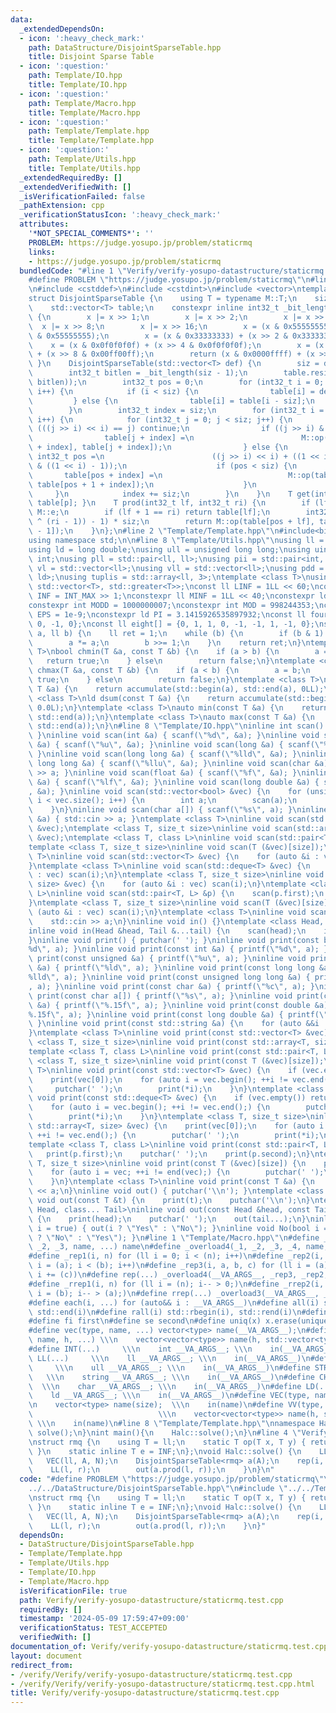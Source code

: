 ```yaml
---
data:
  _extendedDependsOn:
  - icon: ':heavy_check_mark:'
    path: DataStructure/DisjointSparseTable.hpp
    title: Disjoint Sparse Table
  - icon: ':question:'
    path: Template/IO.hpp
    title: Template/IO.hpp
  - icon: ':question:'
    path: Template/Macro.hpp
    title: Template/Macro.hpp
  - icon: ':question:'
    path: Template/Template.hpp
    title: Template/Template.hpp
  - icon: ':question:'
    path: Template/Utils.hpp
    title: Template/Utils.hpp
  _extendedRequiredBy: []
  _extendedVerifiedWith: []
  _isVerificationFailed: false
  _pathExtension: cpp
  _verificationStatusIcon: ':heavy_check_mark:'
  attributes:
    '*NOT_SPECIAL_COMMENTS*': ''
    PROBLEM: https://judge.yosupo.jp/problem/staticrmq
    links:
    - https://judge.yosupo.jp/problem/staticrmq
  bundledCode: "#line 1 \"Verify/verify-yosupo-datastructure/staticrmq.test.cpp\"\n\
    #define PROBLEM \"https://judge.yosupo.jp/problem/staticrmq\"\n#line 2 \"DataStructure/DisjointSparseTable.hpp\"\
    \n#include <cstddef>\n#include <cstdint>\n#include <vector>\ntemplate <class M>\n\
    struct DisjointSparseTable {\n    using T = typename M::T;\n    size_t siz;\n\
    \    std::vector<T> table;\n    constexpr inline int32_t _bit_length(int32_t x)\
    \ {\n        x |= x >> 1;\n        x |= x >> 2;\n        x |= x >> 4;\n      \
    \  x |= x >> 8;\n        x |= x >> 16;\n        x = (x & 0x55555555) + (x >> 1\
    \ & 0x55555555);\n        x = (x & 0x33333333) + (x >> 2 & 0x33333333);\n    \
    \    x = (x & 0x0f0f0f0f) + (x >> 4 & 0x0f0f0f0f);\n        x = (x & 0x00ff00ff)\
    \ + (x >> 8 & 0x00ff00ff);\n        return (x & 0x0000ffff) + (x >> 16);\n   \
    \ }\n    DisjointSparseTable(std::vector<T> def) {\n        siz = def.size();\n\
    \        int32_t bitlen = _bit_length(siz - 1);\n        table.resize(siz * std::max(1,\
    \ bitlen));\n        int32_t pos = 0;\n        for (int32_t i = 0; i < table.size();\
    \ i++) {\n            if (i < siz) {\n                table[i] = def[i];\n   \
    \         } else {\n                table[i] = table[i - siz];\n            }\n\
    \        }\n        int32_t index = siz;\n        for (int32_t i = 1; i < bitlen;\
    \ i++) {\n            for (int32_t j = 0; j < siz; j++) {\n                if\
    \ (((j >> i) << i) == j) continue;\n                if ((j >> i) & 1) {\n    \
    \                table[j + index] =\n                        M::op(table[j - 1\
    \ + index], table[j + index]);\n                } else {\n                   \
    \ int32_t pos =\n                        ((j >> i) << i) + ((1 << i) - 1) - (j\
    \ & ((1 << i) - 1));\n                    if (pos < siz) {\n                 \
    \       table[pos + index] =\n                            M::op(table[pos + index],\
    \ table[pos + 1 + index]);\n                    }\n                }\n       \
    \     }\n            index += siz;\n        }\n    }\n    T get(int32_t p) { return\
    \ table[p]; }\n    T prod(int32_t lf, int32_t ri) {\n        if (lf == ri) return\
    \ M::e;\n        if (lf + 1 == ri) return table[lf];\n        int32_t pos = (_bit_length(lf\
    \ ^ (ri - 1)) - 1) * siz;\n        return M::op(table[pos + lf], table[pos + ri\
    \ - 1]);\n    }\n};\n#line 2 \"Template/Template.hpp\"\n#include<bits/stdc++.h>\n\
    using namespace std;\n\n#line 8 \"Template/Utils.hpp\"\nusing ll = long long;\n\
    using ld = long double;\nusing ull = unsigned long long;\nusing uint = unsigned\
    \ int;\nusing pll = std::pair<ll, ll>;\nusing pii = std::pair<int, int>;\nusing\
    \ vl = std::vector<ll>;\nusing vll = std::vector<ll>;\nusing pdd = std::pair<ld,\
    \ ld>;\nusing tuplis = std::array<ll, 3>;\ntemplate <class T>\nusing pq = std::priority_queue<T,\
    \ std::vector<T>, std::greater<T>>;\nconst ll LINF = 1LL << 60;\nconstexpr int\
    \ INF = INT_MAX >> 1;\nconstexpr ll MINF = 1LL << 40;\nconstexpr ld DINF = std::numeric_limits<ld>::infinity();\n\
    constexpr int MODD = 1000000007;\nconstexpr int MOD = 998244353;\nconstexpr ld\
    \ EPS = 1e-9;\nconstexpr ld PI = 3.1415926535897932;\nconst ll four[] = {0, 1,\
    \ 0, -1, 0};\nconst ll eight[] = {0, 1, 1, 0, -1, -1, 1, -1, 0};\nstatic ll intpow(ll\
    \ a, ll b) {\n    ll ret = 1;\n    while (b) {\n        if (b & 1) ret *= a;\n\
    \        a *= a;\n        b >>= 1;\n    }\n    return ret;\n}\ntemplate <class\
    \ T>\nbool chmin(T &a, const T &b) {\n    if (a > b) {\n        a = b;\n     \
    \   return true;\n    } else\n        return false;\n}\ntemplate <class T>\nbool\
    \ chmax(T &a, const T &b) {\n    if (a < b) {\n        a = b;\n        return\
    \ true;\n    } else\n        return false;\n}\ntemplate <class T>\nll sum(const\
    \ T &a) {\n    return accumulate(std::begin(a), std::end(a), 0LL);\n}\ntemplate\
    \ <class T>\nld dsum(const T &a) {\n    return accumulate(std::begin(a), std::end(a),\
    \ 0.0L);\n}\ntemplate <class T>\nauto min(const T &a) {\n    return *min_element(std::begin(a),\
    \ std::end(a));\n}\ntemplate <class T>\nauto max(const T &a) {\n    return *max_element(std::begin(a),\
    \ std::end(a));\n}\n#line 8 \"Template/IO.hpp\"\ninline int scan() { return getchar();\
    \ }\ninline void scan(int &a) { scanf(\"%d\", &a); }\ninline void scan(unsigned\
    \ &a) { scanf(\"%u\", &a); }\ninline void scan(long &a) { scanf(\"%ld\", &a);\
    \ }\ninline void scan(long long &a) { scanf(\"%lld\", &a); }\ninline void scan(unsigned\
    \ long long &a) { scanf(\"%llu\", &a); }\ninline void scan(char &a) { std::cin\
    \ >> a; }\ninline void scan(float &a) { scanf(\"%f\", &a); }\ninline void scan(double\
    \ &a) { scanf(\"%lf\", &a); }\ninline void scan(long double &a) { scanf(\"%Lf\"\
    , &a); }\ninline void scan(std::vector<bool> &vec) {\n    for (unsigned i = 0;\
    \ i < vec.size(); i++) {\n        int a;\n        scan(a);\n        vec[i] = a;\n\
    \    }\n}\ninline void scan(char a[]) { scanf(\"%s\", a); }\ninline void scan(std::string\
    \ &a) { std::cin >> a; }\ntemplate <class T>\ninline void scan(std::vector<T>\
    \ &vec);\ntemplate <class T, size_t size>\ninline void scan(std::array<T, size>\
    \ &vec);\ntemplate <class T, class L>\ninline void scan(std::pair<T, L> &p);\n\
    template <class T, size_t size>\ninline void scan(T (&vec)[size]);\ntemplate <class\
    \ T>\ninline void scan(std::vector<T> &vec) {\n    for (auto &i : vec) scan(i);\n\
    }\ntemplate <class T>\ninline void scan(std::deque<T> &vec) {\n    for (auto &i\
    \ : vec) scan(i);\n}\ntemplate <class T, size_t size>\ninline void scan(std::array<T,\
    \ size> &vec) {\n    for (auto &i : vec) scan(i);\n}\ntemplate <class T, class\
    \ L>\ninline void scan(std::pair<T, L> &p) {\n    scan(p.first);\n    scan(p.second);\n\
    }\ntemplate <class T, size_t size>\ninline void scan(T (&vec)[size]) {\n    for\
    \ (auto &i : vec) scan(i);\n}\ntemplate <class T>\ninline void scan(T &a) {\n\
    \    std::cin >> a;\n}\ninline void in() {}\ntemplate <class Head, class... Tail>\n\
    inline void in(Head &head, Tail &...tail) {\n    scan(head);\n    in(tail...);\n\
    }\ninline void print() { putchar(' '); }\ninline void print(const bool &a) { printf(\"\
    %d\", a); }\ninline void print(const int &a) { printf(\"%d\", a); }\ninline void\
    \ print(const unsigned &a) { printf(\"%u\", a); }\ninline void print(const long\
    \ &a) { printf(\"%ld\", a); }\ninline void print(const long long &a) { printf(\"\
    %lld\", a); }\ninline void print(const unsigned long long &a) { printf(\"%llu\"\
    , a); }\ninline void print(const char &a) { printf(\"%c\", a); }\ninline void\
    \ print(const char a[]) { printf(\"%s\", a); }\ninline void print(const float\
    \ &a) { printf(\"%.15f\", a); }\ninline void print(const double &a) { printf(\"\
    %.15f\", a); }\ninline void print(const long double &a) { printf(\"%.15Lf\", a);\
    \ }\ninline void print(const std::string &a) {\n    for (auto &&i : a) print(i);\n\
    }\ntemplate <class T>\ninline void print(const std::vector<T> &vec);\ntemplate\
    \ <class T, size_t size>\ninline void print(const std::array<T, size> &vec);\n\
    template <class T, class L>\ninline void print(const std::pair<T, L> &p);\ntemplate\
    \ <class T, size_t size>\ninline void print(const T (&vec)[size]);\ntemplate <class\
    \ T>\ninline void print(const std::vector<T> &vec) {\n    if (vec.empty()) return;\n\
    \    print(vec[0]);\n    for (auto i = vec.begin(); ++i != vec.end();) {\n   \
    \     putchar(' ');\n        print(*i);\n    }\n}\ntemplate <class T>\ninline\
    \ void print(const std::deque<T> &vec) {\n    if (vec.empty()) return;\n    print(vec[0]);\n\
    \    for (auto i = vec.begin(); ++i != vec.end();) {\n        putchar(' ');\n\
    \        print(*i);\n    }\n}\ntemplate <class T, size_t size>\ninline void print(const\
    \ std::array<T, size> &vec) {\n    print(vec[0]);\n    for (auto i = vec.begin();\
    \ ++i != vec.end();) {\n        putchar(' ');\n        print(*i);\n    }\n}\n\
    template <class T, class L>\ninline void print(const std::pair<T, L> &p) {\n \
    \   print(p.first);\n    putchar(' ');\n    print(p.second);\n}\ntemplate <class\
    \ T, size_t size>\ninline void print(const T (&vec)[size]) {\n    print(vec[0]);\n\
    \    for (auto i = vec; ++i != end(vec);) {\n        putchar(' ');\n        print(*i);\n\
    \    }\n}\ntemplate <class T>\ninline void print(const T &a) {\n    std::cout\
    \ << a;\n}\ninline void out() { putchar('\\n'); }\ntemplate <class T>\ninline\
    \ void out(const T &t) {\n    print(t);\n    putchar('\\n');\n}\ntemplate <class\
    \ Head, class... Tail>\ninline void out(const Head &head, const Tail &...tail)\
    \ {\n    print(head);\n    putchar(' ');\n    out(tail...);\n}\ninline void Yes(bool\
    \ i = true) { out(i ? \"Yes\" : \"No\"); }\ninline void No(bool i = true) { out(i\
    \ ? \"No\" : \"Yes\"); }\n#line 1 \"Template/Macro.hpp\"\n#define _overload3(_1,\
    \ _2, _3, name, ...) name\n#define _overload4(_1, _2, _3, _4, name, ...) name\n\
    #define _rep1(i, n) for (ll i = 0; i < (n); i++)\n#define _rep2(i, a, b) for (ll\
    \ i = (a); i < (b); i++)\n#define _rep3(i, a, b, c) for (ll i = (a); i < (b);\
    \ i += (c))\n#define rep(...) _overload4(__VA_ARGS__, _rep3, _rep2, _rep1)(__VA_ARGS__)\n\
    #define _rrep1(i, n) for (ll i = (n); i-- > 0;)\n#define _rrep2(i, a, b) for (ll\
    \ i = (b); i-- > (a);)\n#define rrep(...) _overload3(__VA_ARGS__, _rrep2, _rrep1)(__VA_ARGS__)\n\
    #define each(i, ...) for (auto&& i : __VA_ARGS__)\n#define all(i) std::begin(i),\
    \ std::end(i)\n#define rall(i) std::rbegin(i), std::rend(i)\n#define len(x) ((int)(x).size())\n\
    #define fi first\n#define se second\n#define uniq(x) x.erase(unique(all(x)), std::end(x))\n\
    #define vec(type, name, ...) vector<type> name(__VA_ARGS__);\n#define vv(type,\
    \ name, h, ...) \\\n    vector<vector<type>> name(h, std::vector<type>(__VA_ARGS__));\n\
    #define INT(...)     \\\n    int __VA_ARGS__; \\\n    in(__VA_ARGS__)\n#define\
    \ LL(...)     \\\n    ll __VA_ARGS__; \\\n    in(__VA_ARGS__)\n#define ULL(...)\
    \     \\\n    ull __VA_ARGS__; \\\n    in(__VA_ARGS__)\n#define STR(...)     \
    \   \\\n    string __VA_ARGS__; \\\n    in(__VA_ARGS__)\n#define CHR(...)    \
    \  \\\n    char __VA_ARGS__; \\\n    in(__VA_ARGS__)\n#define LD(...)     \\\n\
    \    ld __VA_ARGS__; \\\n    in(__VA_ARGS__)\n#define VEC(type, name, size) \\\
    \n    vector<type> name(size);  \\\n    in(name)\n#define VV(type, name, h, w)\
    \                            \\\n    vector<vector<type>> name(h, std::vector<type>(w));\
    \ \\\n    in(name)\n#line 8 \"Template/Template.hpp\"\nnamespace Halc{\n    void\
    \ solve();\n}\nint main(){\n    Halc::solve();\n}\n#line 4 \"Verify/verify-yosupo-datastructure/staticrmq.test.cpp\"\
    \nstruct rmq {\n    using T = ll;\n    static T op(T x, T y) { return min(x, y);\
    \ }\n    static inline T e = INF;\n};\nvoid Halc::solve() {\n    LL(N, Q);\n \
    \   VEC(ll, A, N);\n    DisjointSparseTable<rmq> a(A);\n    rep(i, Q) {\n    \
    \    LL(l, r);\n        out(a.prod(l, r));\n    }\n}\n"
  code: "#define PROBLEM \"https://judge.yosupo.jp/problem/staticrmq\"\n#include \"\
    ../../DataStructure/DisjointSparseTable.hpp\"\n#include \"../../Template/Template.hpp\"\
    \nstruct rmq {\n    using T = ll;\n    static T op(T x, T y) { return min(x, y);\
    \ }\n    static inline T e = INF;\n};\nvoid Halc::solve() {\n    LL(N, Q);\n \
    \   VEC(ll, A, N);\n    DisjointSparseTable<rmq> a(A);\n    rep(i, Q) {\n    \
    \    LL(l, r);\n        out(a.prod(l, r));\n    }\n}"
  dependsOn:
  - DataStructure/DisjointSparseTable.hpp
  - Template/Template.hpp
  - Template/Utils.hpp
  - Template/IO.hpp
  - Template/Macro.hpp
  isVerificationFile: true
  path: Verify/verify-yosupo-datastructure/staticrmq.test.cpp
  requiredBy: []
  timestamp: '2024-05-09 17:59:47+09:00'
  verificationStatus: TEST_ACCEPTED
  verifiedWith: []
documentation_of: Verify/verify-yosupo-datastructure/staticrmq.test.cpp
layout: document
redirect_from:
- /verify/Verify/verify-yosupo-datastructure/staticrmq.test.cpp
- /verify/Verify/verify-yosupo-datastructure/staticrmq.test.cpp.html
title: Verify/verify-yosupo-datastructure/staticrmq.test.cpp
---
```

